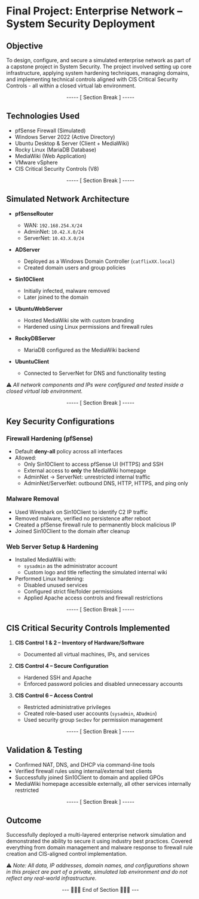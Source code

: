 # Final Project: Enterprise Network – System Security Deployment

## Objective
To design, configure, and secure a simulated enterprise network as part of a capstone project in System Security. The project involved setting up core infrastructure, applying system hardening techniques, managing domains, and implementing technical controls aligned with CIS Critical Security Controls - all within a closed virtual lab environment.

<div align="center">

----- [ Section Break ] -----

</div>

## Technologies Used
- pfSense Firewall (Simulated)
- Windows Server 2022 (Active Directory)
- Ubuntu Desktop & Server (Client + MediaWiki)
- Rocky Linux (MariaDB Database)
- MediaWiki (Web Application)
- VMware vSphere
- CIS Critical Security Controls (V8)

<div align="center">

----- [ Section Break ] -----

</div>

## Simulated Network Architecture

- **pfSenseRouter**  
  - WAN: `192.168.254.X/24`  
  - AdminNet: `10.42.X.0/24`  
  - ServerNet: `10.43.X.0/24`  

- **ADServer**  
  - Deployed as a Windows Domain Controller (`catflixXX.local`)  
  - Created domain users and group policies  

- **Sin10Client**  
  - Initially infected, malware removed  
  - Later joined to the domain  

- **UbuntuWebServer**  
  - Hosted MediaWiki site with custom branding  
  - Hardened using Linux permissions and firewall rules  

- **RockyDBServer**  
  - MariaDB configured as the MediaWiki backend  

- **UbuntuClient**  
  - Connected to ServerNet for DNS and functionality testing  

⚠️ _All network components and IPs were configured and tested inside a closed virtual lab environment._

<div align="center">

----- [ Section Break ] -----

</div>

## Key Security Configurations

### Firewall Hardening (pfSense)
- Default **deny-all** policy across all interfaces
- Allowed:
  - Only Sin10Client to access pfSense UI (HTTPS) and SSH
  - External access to **only** the MediaWiki homepage
  - AdminNet → ServerNet: unrestricted internal traffic
  - AdminNet/ServerNet: outbound DNS, HTTP, HTTPS, and ping only

### Malware Removal
- Used Wireshark on Sin10Client to identify C2 IP traffic
- Removed malware, verified no persistence after reboot
- Created a pfSense firewall rule to permanently block malicious IP
- Joined Sin10Client to the domain after cleanup

### Web Server Setup & Hardening
- Installed MediaWiki with:
  - `sysadmin` as the administrator account
  - Custom logo and title reflecting the simulated internal wiki
- Performed Linux hardening:
  - Disabled unused services
  - Configured strict file/folder permissions
  - Applied Apache access controls and firewall restrictions

<div align="center">

----- [ Section Break ] -----

</div>

## CIS Critical Security Controls Implemented

1. **CIS Control 1 & 2 – Inventory of Hardware/Software**
   - Documented all virtual machines, IPs, and services

2. **CIS Control 4 – Secure Configuration**
   - Hardened SSH and Apache
   - Enforced password policies and disabled unnecessary accounts

3. **CIS Control 6 – Access Control**
   - Restricted administrative privileges
   - Created role-based user accounts (`sysadmin`, `ADadmin`)
   - Used security group `SecDev` for permission management

<div align="center">

----- [ Section Break ] -----

</div>

## Validation & Testing
- Confirmed NAT, DNS, and DHCP via command-line tools
- Verified firewall rules using internal/external test clients
- Successfully joined Sin10Client to domain and applied GPOs
- MediaWiki homepage accessible externally, all other services internally restricted

<div align="center">

----- [ Section Break ] -----

</div>

## Outcome
Successfully deployed a multi-layered enterprise network simulation and demonstrated the ability to secure it using industry best practices. Covered everything from domain management and malware response to firewall rule creation and CIS-aligned control implementation.

⚠️ _Note: All data, IP addresses, domain names, and configurations shown in this project are part of a private, simulated lab environment and do not reflect any real-world infrastructure._

<div align="center">

--- 🔹🔹🔹 End of Section 🔹🔹🔹 ---

</div>


